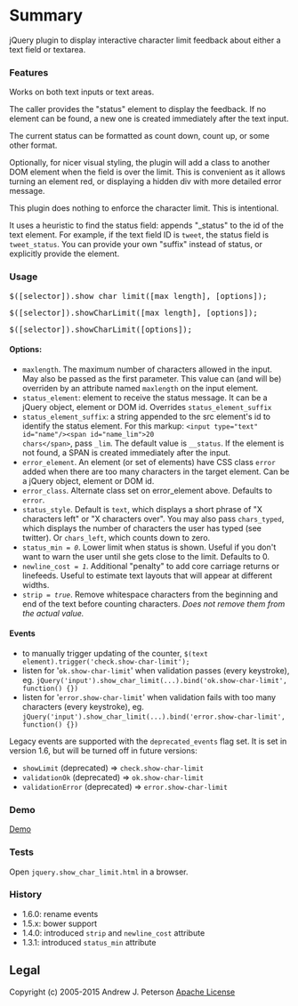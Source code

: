 # Summary

jQuery plugin to display interactive character limit feedback about either 
a text field or textarea.


### Features

Works on both text inputs or text areas.

The caller provides the "status" element to display the feedback. If no element can be found,
a new one is created immediately after the text input.

The current status can be formatted as count down, count up, or some other format.

Optionally, for nicer visual styling, the plugin will add a class to another DOM 
element when the field is over the limit. This is convenient as it allows turning 
an element red, or displaying a hidden div with more detailed error message.

This plugin does nothing to enforce the character limit. This is intentional.

It uses a heuristic to find the status field: appends "_status" to the id of the
text element. For example, if the text field ID is <code>tweet</code>, the status 
field is <code>tweet_status</code>. You can provide your own "suffix" instead 
of status, or explicitly provide the element.

### Usage

<pre>$([selector]).show_char_limit([max_length], [options]);</pre>
<pre>$([selector]).showCharLimit([max_length], [options]);</pre>
<pre>$([selector]).showCharLimit([options]);</pre>

#### Options:

* <code>maxlength</code>. The maximum number of characters allowed in the input. May also be passed as the first parameter. 
  This value can (and will be) overriden by an attribute named <code>maxlength</code> on the input element.
* <code>status_element</code>: element to receive the status message. It can be a jQuery object, 
  element or DOM id. Overrides <code>status_element_suffix</code>
* <code>status_element_suffix</code>: a string appended to the src element's id to 
  identify the status element. For this markup: 
  <code>&lt;input type="text" id="name"/&gt;&lt;span id="name_lim"&gt;20 chars&lt;/span&gt;</code>, 
  pass <code>_lim</code>. The default value is <code>__status</code>. If the element is not found, 
  a SPAN is created immediately after the input.
* <code>error_element</code>. An element (or set of elements) have CSS class <code>error</code> added 
  when there are too many characters in the target element. Can be a jQuery object, element or DOM id.
* <code>error_class</code>. Alternate class set on error_element above. Defaults to <code>error</code>.
* <code>status_style</code>. Default is <code>text</code>, which displays a short phrase of 
  "X characters left" or "X characters over". You may also pass <code>chars_typed</code>, which 
  displays the number of characters the user has typed (see twitter). Or <code>chars_left</code>, 
  which counts down to zero.
* <code>status_min _= 0_</code>. Lower limit when status is shown. Useful if you don't want to 
  warn the user until she gets close to the limit. Defaults to 0.
* <code>newline_cost _= 1_</code>. Additional "penalty" to add core carriage returns or linefeeds. 
  Useful to estimate text layouts that will appear at different widths.
* <code>strip _= true_</code>. Remove whitespace characters from the beginning and end of the 
  text before counting characters. _Does not remove them from the actual value._


#### Events

* to manually trigger updating of the counter, <code>$(text element).trigger('check.show-char-limit');</code>
* listen for '<code>ok.show-char-limit</code>' when validation passes (every keystroke), eg.
  <code>jQuery('input').show_char_limit(...).bind('ok.show-char-limit', function() {})</code>
* listen for '<code>error.show-char-limit</code>' when validation fails with too many
  characters (every keystroke), eg.
  <code>jQuery('input').show_char_limit(...).bind('error.show-char-limit', function() {})</code>

Legacy events are supported with the `deprecated_events` flag set. It is set in version 1.6, but
will be turned off in future versions:
* `showLimit` (deprecated) => `check.show-char-limit`
* `validationOk` (deprecated) => `ok.show-char-limit`
* `validationError` (deprecated) => `error.show-char-limit`

### Demo

[Demo](http://www.ndpsoftware.com/show_char_limit.php)


### Tests

Open `jquery.show_char_limit.html` in a browser.


### History
* 1.6.0: rename events
* 1.5.x: bower support
* 1.4.0: introduced `strip` and `newline_cost` attribute
* 1.3.1: introduced `status_min` attribute

## Legal

Copyright (c) 2005-2015 Andrew J. Peterson
[Apache License](https://github.com/ndp/show_char_limit/raw/master/LICENSE)

